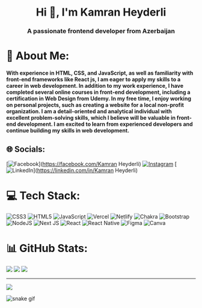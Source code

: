 <h1 align="center">Hi 👋, I'm Kamran Heyderli</h1>
<h3 align="center">A passionate frontend developer from Azerbaijan</h3>

# 💫 About Me:
<h4 align="start" style="width: 100%; word-wrap: break-word;">With experience in HTML, CSS, and JavaScript, as well as familiarity with front-end frameworks like React js, I am eager to apply my skills to a career in web development. In addition to my work experience, I have completed several online courses in front-end development, including a certification in Web Design from Udemy. In my free time, I enjoy working on personal projects, such as creating a website for a local non-profit organization. I am a detail-oriented and analytical individual with excellent problem-solving skills, which I believe will be valuable in front-end development. I am excited to learn from experienced developers and continue building my skills in web development.</h4>



## 🌐 Socials:
[![Facebook](https://img.shields.io/badge/Facebook-%231877F2.svg?logo=Facebook&logoColor=white)](https://facebook.com/Kamran Heyderli) [![Instagram](https://img.shields.io/badge/Instagram-%23E4405F.svg?logo=Instagram&logoColor=white)](https://instagram.com/kamranheyderliii) [![LinkedIn](https://img.shields.io/badge/LinkedIn-%230077B5.svg?logo=linkedin&logoColor=white)](https://linkedin.com/in/Kamran Heyderli) 

# 💻 Tech Stack:
![CSS3](https://img.shields.io/badge/css3-%231572B6.svg?style=flat-square&logo=css3&logoColor=white) ![HTML5](https://img.shields.io/badge/html5-%23E34F26.svg?style=flat-square&logo=html5&logoColor=white) ![JavaScript](https://img.shields.io/badge/javascript-%23323330.svg?style=flat-square&logo=javascript&logoColor=%23F7DF1E) ![Vercel](https://img.shields.io/badge/vercel-%23000000.svg?style=flat-square&logo=vercel&logoColor=white) ![Netlify](https://img.shields.io/badge/netlify-%23000000.svg?style=flat-square&logo=netlify&logoColor=#00C7B7) ![Chakra](https://img.shields.io/badge/chakra-%234ED1C5.svg?style=flat-square&logo=chakraui&logoColor=white) ![Bootstrap](https://img.shields.io/badge/bootstrap-%238511FA.svg?style=flat-square&logo=bootstrap&logoColor=white) ![NodeJS](https://img.shields.io/badge/node.js-6DA55F?style=flat-square&logo=node.js&logoColor=white) ![Next JS](https://img.shields.io/badge/Next-black?style=flat-square&logo=next.js&logoColor=white) ![React](https://img.shields.io/badge/react-%2320232a.svg?style=flat-square&logo=react&logoColor=%2361DAFB) ![React Native](https://img.shields.io/badge/react_native-%2320232a.svg?style=flat-square&logo=react&logoColor=%2361DAFB) ![Figma](https://img.shields.io/badge/figma-%23F24E1E.svg?style=flat-square&logo=figma&logoColor=white) ![Canva](https://img.shields.io/badge/Canva-%2300C4CC.svg?style=flat-square&logo=Canva&logoColor=white)
# 📊 GitHub Stats:
![](https://github-readme-stats.vercel.app/api?username=kamranheyderli&theme=dark&hide_border=false&include_all_commits=true&count_private=true)
![](https://github-readme-streak-stats.herokuapp.com/?user=kamranheyderli&theme=dark&hide_border=false)
![](https://github-readme-stats.vercel.app/api/top-langs/?username=kamranheyderli&theme=dark&hide_border=false&include_all_commits=true&count_private=true&layout=compact)

---
[![](https://visitcount.itsvg.in/api?id=kamranheyderli&icon=6&color=0)](https://visitcount.itsvg.in)

<!-- Proudly created with GPRM ( https://gprm.itsvg.in ) -->




![snake gif](https://github.com/kamranheyderli/kamranheyderli/blob/output/github-contribution-grid-snake.svg)

